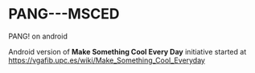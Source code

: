 PANG---MSCED
============

PANG! on android

Android version of **Make Something Cool Every Day** initiative started at https://vgafib.upc.es/wiki/Make_Something_Cool_Everyday
